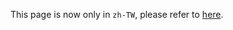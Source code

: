 This page is now only in `zh-TW`, please refer to [here](/docs/zh_TW/about_coscup/team_leader_handbook/).